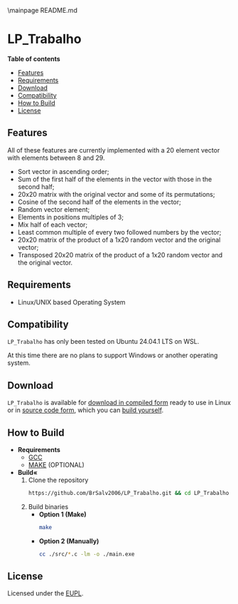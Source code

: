 \mainpage README.md
# LP_Trabalho #

 **Table of contents**
  - [Features](#features)
  - [Requirements](#requirements)
  - [Download](#download)
  - [Compatibility](#compatibility)
  - [How to Build](#how-to-build)
  - [License](#license)

## Features ##
All of these features are currently implemented with a 20 element vector with elements between 8 and 29.
- Sort vector in ascending order;
- Sum of the first half of the elements in the vector with those in the second half;
- 20x20 matrix with the original vector and some of its permutations;
- Cosine of the second half of the elements in the vector;
- Random vector element;
- Elements in positions multiples of 3;
- Mix half of each vector;
- Least common multiple of every two followed numbers by the vector;
- 20x20 matrix of the product of a 1x20 random vector and the original vector;
- Transposed 20x20 matrix of the product of a 1x20 random vector and the original vector.

## Requirements ##
- Linux/UNIX based Operating System

## Compatibility ##
`LP_Trabalho` has only been tested on Ubuntu 24.04.1 LTS on WSL.

At this time there are no plans to support Windows or another operating system.

## Download ##
`LP_Trabalho` is available for [download in compiled form](https://github.com/BrSalv2006/LP_Trabalho/releases) ready to use in Linux or in [source code form](https://github.com/BrSalv2006/LP_Trabalho), which you can [build yourself](docs/developers.md).

## How to Build ##
- **Requirements**
  - [GCC](https://gcc.gnu.org/)
  - [MAKE](https://www.gnu.org/software/make/) (OPTIONAL)
- **Build«**
  1. Clone the repository
      ```sh
      https://github.com/BrSalv2006/LP_Trabalho.git && cd LP_Trabalho
      ```
  2. Build binaries
      - **Option 1 (Make)**
          ```sh
          make
          ```
      - **Option 2 (Manually)**
          ```sh
          cc ./src/*.c -lm -o ./main.exe
          ```

## License ##
Licensed under the [EUPL](https://eupl.eu/1.2/en/).